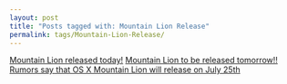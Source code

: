 ```yaml
---
layout: post
title: "Posts tagged with: Mountain Lion Release"
permalink: tags/Mountain-Lion-Release/
---
```

[Mountain Lion released today!](/2012/07/mountain-lion-released-today)
[Mountain Lion to be released tomorrow!!](/2012/07/mountain-lion-to-be-released-tomorrow)
[Rumors say that OS X Mountain Lion will release on July 25th](/2012/07/rumors-say-that-os-x-mountain-lion-will)
